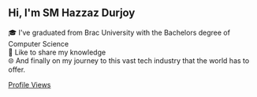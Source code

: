 ## Hi, I'm SM Hazzaz Durjoy

<p>
🎓 I've graduated from Brac University with the Bachelors degree of Computer Science </br>
🚀 Like to share my knowledge </br>
🌐 And finally on my journey to this vast tech industry that the world has to offer.
</p>

[Profile Views](https://gpvc.arturio.dev/sm-hdurjoy)
